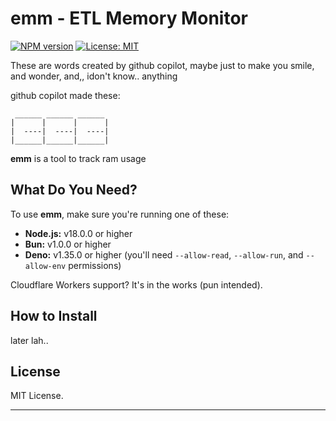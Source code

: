 # emm - ETL Memory Monitor

[![NPM version](https://img.shields.io/npm/v/emm.svg)](https://npmjs.org/package/emm)
[![License: MIT](https://img.shields.io/badge/License-MIT-yellow.svg)](https://opensource.org/licenses/MIT)

These are words created by github copilot, maybe just to make you smile, and wonder, and,, idon't know.. anything

github copilot made these:

```ascii
 ______ ______ ______
|      |      |      |
|  ----|  ----|  ----|
|______|______|______|
```

**emm** is a tool to track ram usage

<!-- Also emm is the name git choose -->

## What Do You Need?

To use **emm**, make sure you're running one of these:

- **Node.js:** v18.0.0 or higher
- **Bun:** v1.0.0 or higher
- **Deno:** v1.35.0 or higher (you'll need `--allow-read`, `--allow-run`, and `--allow-env` permissions)

Cloudflare Workers support? It's in the works (pun intended).
<!-- this is also git -->

## How to Install

later lah..

## License

MIT License.

---





